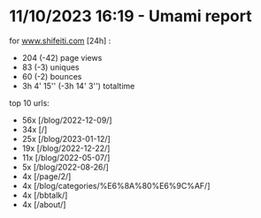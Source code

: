 # 11/10/2023 16:19 - Umami report
for www.shifeiti.com [24h] :

 - 204 (-42) page views
 - 83 (-3) uniques
 - 60 (-2) bounces
 - 3h 4' 15'' (-3h 14' 3'') totaltime


top 10 urls:
 - 56x [/blog/2022-12-09/]
 - 34x [/]
 - 25x [/blog/2023-01-12/]
 - 19x [/blog/2022-12-22/]
 - 11x [/blog/2022-05-07/]
 - 5x [/blog/2022-08-26/]
 - 4x [/page/2/]
 - 4x [/blog/categories/%E6%8A%80%E6%9C%AF/]
 - 4x [/bbtalk/]
 - 4x [/about/]


